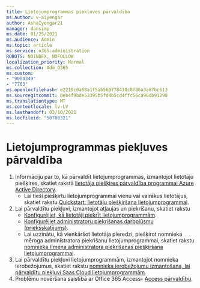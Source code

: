 ```yaml
---
title: Lietojumprogrammas piekļuves pārvaldība
ms.author: v-aiyengar
author: AshaIyengar21
manager: dansimp
ms.date: 01/25/2021
ms.audience: Admin
ms.topic: article
ms.service: o365-administration
ROBOTS: NOINDEX, NOFOLLOW
localization_priority: Normal
ms.collection: Adm_O365
ms.custom:
- "9004349"
- "7763"
ms.openlocfilehash: e2219c0a68a1f5ab560778410c8f86a3a87bc613
ms.sourcegitcommit: 0eb4f9bde53395b5fd4b5cd4ffc56ca96db91298
ms.translationtype: MT
ms.contentlocale: lv-LV
ms.lasthandoff: 03/10/2021
ms.locfileid: "50708321"
---
```

# <a name="manage-application-access"></a>Lietojumprogrammas piekļuves pārvaldība

1. Informāciju par to, kā pārvaldīt lietojumprogrammas, izmantojot lietotāju piešķires, skatiet rakstā [lietotāja piešķires pārvaldība programmai Azure Active Directory](https://docs.microsoft.com/azure/active-directory/manage-apps/assign-user-or-group-access-portal).
    - Lai tieši piešķirtu lietojumprogrammai vienu vai vairākus lietotājus, skatiet rakstu [Quickstart: lietotāju piešķiršana lietojumprogrammai](https://docs.microsoft.com/azure/active-directory/manage-apps/assign-user-or-group-access-portal).
1. Lai pārvaldītu piekļuvi, izmantojot atļaujas un piekrišanu, skatiet rakstu
    - [Konfigurējiet, kā lietotāji piekrīt lietojumprogrammām](https://docs.microsoft.com/azure/active-directory/manage-apps/configure-user-consent?tabs=azure-portal). 
    - [Konfigurējiet administratoru piekrišanas darbplūsmu (priekšskatījums)](https://docs.microsoft.com/azure/active-directory/manage-apps/configure-admin-consent-workflow). 
    - Lai uzzinātu, kā vienkāršot lietotāja pieredzi, piešķirot nomnieka mēroga administratora piekrišanu lietojumprogrammai, skatiet rakstu [nomnieka līmeņa administratora piekrišanas piešķiršana lietojumprogrammai](https://docs.microsoft.com/azure/active-directory/manage-apps/grant-admin-consent). 
1. Lai pārvaldītu piekļuvi lietojumprogrammām, izmantojot nomnieka ierobežojumus, skatiet rakstu [nomnieka ierobežojumu izmantošana, lai pārvaldītu piekļuvi Saas Cloud lietojumprogrammām](https://docs.microsoft.com/azure/active-directory/manage-apps/tenant-restrictions). 
1. Problēmu novēršana saistībā ar Office 365 Access- [Access pārvaldību](https://docs.microsoft.com/office365/troubleshoot/access-management/cannot-add-guest-users-in-m365-admin-center).
